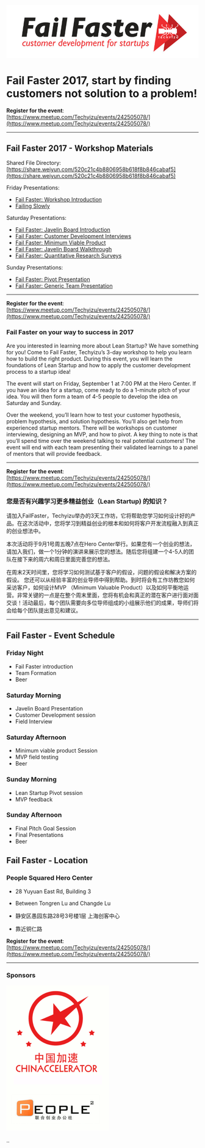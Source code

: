 ![Fail Faster Logo](/events/images/fail_faster_logo.jpg)


# Fail Faster 2017, start by finding customers not solution to a problem!

**Register for the event**:  [https://www.meetup.com/Techyizu/events/242505078/](https://www.meetup.com/Techyizu/events/242505078/)

----
## Fail Faster 2017 - Workshop Materials

Shared File Directory:  [https://share.weiyun.com/520c21c4b8806958b618f8b846cabaf5](https://share.weiyun.com/520c21c4b8806958b618f8b846cabaf5)

Friday Presentations:
* [Fail Faster: Workshop Introduction](http://share.weiyun.com/1ff4b1fab0b2213fcbd4145f8909d557)
* [Failing Slowly](http://share.weiyun.com/5e72c9c8e960d5081649d850eca2b793)

Saturday Presentations:
* [Fail Faster: Javelin Board Introduction](http://share.weiyun.com/fb090e1ae9036ea608309c8a10bab911)
* [Fail Faster: Customer Development Interviews](http://share.weiyun.com/a11d583f64efb5ced0e95a3bd8d7777f)
* [Fail Faster: Minimum Viable Product](http://share.weiyun.com/8cffb971d418bb941d42042336a6df76)
* [Fail Faster: Javelin Board Walkthrough](http://share.weiyun.com/8b3d151a2934a576b4ed400d59ba497e)
* [Fail Faster: Quantitative Research Surveys](http://share.weiyun.com/94c2766fb820465e0e1a376643e2f8f1)

Sunday Presentations:
* [Fail Faster: Pivot Presentation](http://share.weiyun.com/e16e89dd27fac0e285d6bc2a42f5205b)
* [Fail Faster: Generic Team Presentation](http://share.weiyun.com/23bcb9dd945a44bb24189d5155529650)

----

**Register for the event**:  [https://www.meetup.com/Techyizu/events/242505078/](https://www.meetup.com/Techyizu/events/242505078/)

### Fail Faster on your way to success in 2017



Are you interested in learning more about Lean Startup?  We have something for you! Come to Fail Faster, Techyizu’s 3-day workshop to help you learn how to build the right product.  During this event, you will learn the foundations of Lean Startup and how to apply the customer development process to a startup idea!  

The event will start on Friday, September 1 at 7:00 PM at the Hero Center. If you have an idea for a startup, come ready to do a 1-minute pitch of your idea.  You will then form a team of 4-5 people to develop the idea on Saturday and Sunday.  

Over the weekend, you’ll learn how to test your customer hypothesis, problem hypothesis, and solution hypothesis. You’ll also get help from experienced startup mentors.  There will be workshops on customer interviewing, designing an MVP, and how to pivot.  A key thing to note is that you’ll spend time over the weekend talking to real potential customers!  The event will end with each team presenting their validated learnings to a panel of mentors that will provide feedback.  


---

**Register for the event**:  [https://www.meetup.com/Techyizu/events/242505078/](https://www.meetup.com/Techyizu/events/242505078/)


### 您是否有兴趣学习更多精益创业（Lean Startup) 的知识？

请加入FailFaster，Techyizu举办的3天工作坊，它将帮助您学习如何设计好的产品。在这次活动中，您将学习到精益创业的根本和如何将客户开发流程融入到真正的创业想法中。

本次活动将于9月1号周五晚7点在Hero Center举行。如果您有一个创业的想法，请加入我们，做一个1分钟的演讲来展示您的想法。随后您将组建一个4-5人的团队在接下来的周六和周日里面完善您的想法。  

在周末2天时间里，您将学习如何测试基于客户的假设，问题的假设和解决方案的假设。 您还可以从经验丰富的创业导师中得到帮助。到时将会有工作坊教您如何采访客户，如何设计MVP （Minimum Valuable Product）以及如何平衡地运营。非常关键的一点是在整个周末里面，您将有机会和真正的潜在客户进行面对面交谈！活动最后，每个团队需要向多位导师组成的小组展示他们的成果，导师们将会给每个团队提出意见和建议。


---


## Fail Faster - Event Schedule

### Friday Night 
* Fail Faster introduction
* Team Formation
* Beer  


### Saturday Morning
* Javelin Board Presentation
* Customer Development session
* Field Interview

### Saturday Afternoon
* Minimum viable product Session
* MVP field testing
* Beer  


### Sunday Morning
* Lean Startup Pivot session
* MVP feedback

### Sunday Afternoon
* Final Pitch Goal Session
* Final Presentations
* Beer


## Fail Faster - Location
### People Squared Hero Center  
* 28 Yuyuan East Rd, Building 3
* Between Tongren Lu and Changde Lu

* 静安区愚园东路28号3号楼1层 上海创客中心  
* 靠近铜仁路  



**Register for the event**:  [https://www.meetup.com/Techyizu/events/242505078/](https://www.meetup.com/Techyizu/events/242505078/)

---

### Sponsors

![Fail Faster Logo](/events/images/Chinaccelerator_Peoplesquared.gif)


..

